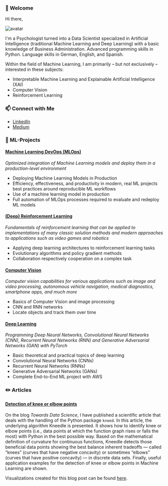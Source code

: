 ### 👋 Welcome

Hi there,

![avatar](https://images.weserv.nl/?url=avatars.githubusercontent.com/u/53251018?v=4&h=150&w=150&fit=cover&mask=circle&maxage=7d)

I'm a Psychologist turned into a Data Scientist specialized in Artificial Intelligence (traditional Machine Learning and Deep Learning) with a basic knowledge of Business Administration. Advanced programming skills in Python. Language skills in German, English, and Spanish.

Within the field of Machine Learning, I am primarily – but not exclusively – interested in these subjects:
* Interpretable Machine Learning and Explainable Artificial Intelligence (XAI)
* Computer Vision
* Reinforcement Learning

### 📫 Connect with Me
* [LinkedIn](https://www.linkedin.com/in/d-kleine)
* [Medium](https://dkleine.medium.com/)


### 💼 ML-Projects

#### [Machine Learning DevOps (MLOps)](https://github.com/d-kleine/Udacity_MLOps)
*Optimized integration of Machine Learning models and deploy them in a production-level environment*
* Deploying Machine Learning Models in Production
* Efficiency, effectiveness, and productivity in modern, real ML projects best practices around reproducible ML workflows
* Use of a machine learning model in production
* Full automation of MLOps processes required to evaluate and redeploy ML models

#### [(Deep) Reinforcement Learning](https://github.com/d-kleine/Udacity_Reinforcement-Learning)
*Fundamentals of reinforcement learning that can be applied to implementations of many classic solution methods and modern approaches to applications such as video games and robotics*
* Applying deep learning architectures to reinforcement learning tasks
* Evolutionary algorithms and policy gradient methods
* Collaboration respectively cooperation on a complex task

#### [Computer Vision](https://github.com/d-kleine/Udacity_Computer-Vision)
*Computer vision capabilities for various applications such as image and video processing, autonomous vehicle navigation, medical diagnostics, smartphone apps, and much more*
* Basics of Computer Vision and image processing
* CNN and RNN networks
* Locate objects and track them over time

#### [Deep Learning](https://github.com/d-kleine/Udacity_Deep-Learning)
*Programming Deep Neural Networks, Convolutional Neural Networks (CNN), Recurrent Neural Networks (RNN) and Generative Adversarial Networks (GAN) with PyTorch*
* Basic theoretical and practical topics of deep learning
* Convolutional Neural Networks  (CNNs)
* Recurrent Neural Networks (RNNs)
* Generative Adversarial Networks (GANs)
* Complete End-to-End ML project with AWS

### ✏️ Articles
#### [Detection of knee or elbow points](https://medium.com/p/d13fc517a63c)
On the blog *Towards Data Science*, I have published a scientific article that deals with the handling of the Python package `kneed`. In this article, the underlying algorithm Kneedle is presented. It shows how to identify knee or elbow points (i.e., data points at which the function graph rises or falls the most) with Python in the best possible way. Based on the mathematical definition of curvature for continuous functions, Kneedle detects those beneficial data points showing the best balance inherent tradeoffs — called “knees” (curves that have negative concavity) or sometimes “elbows” (curves that have positive concavity) — in discrete data sets. Finally, useful application examples for the detection of knee or elbow points in Machine Learning are shown.

Visualizations created for this blog post can be found [here](https://github.com/d-kleine/kneed_visualizations).
